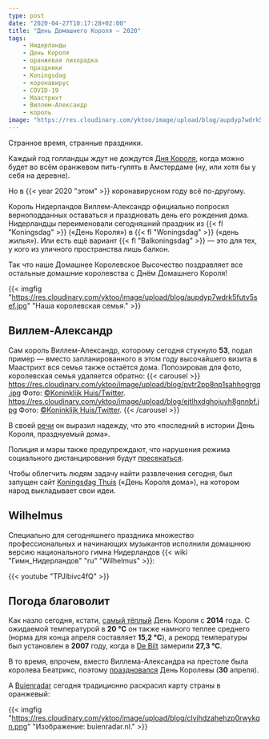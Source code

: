 ```yaml
---
type: post
date: "2020-04-27T10:17:28+02:00"
title: "День Домашнего Короля — 2020"
tags:
    - Нидерланды
    - День Короля
    - оранжевая лихорадка
    - праздники
    - Koningsdag
    - коронавирус
    - COVID-19
    - Маастрихт
    - Виллем-Александр
    - король
image: "https://res.cloudinary.com/yktoo/image/upload/blog/aupdyp7wdrk5futv5sef.jpg"
---
```


Странное время, странные праздники.

Каждый год голландцы ждут не дождутся [Дня Короля](/glossary/koningsdag), когда можно будет во всём оранжевом пить-гулять в Амстердаме (ну, или хотя бы у себя на деревне).

Но в {{< year 2020 "этом" >}} коронавирусном году всё по-другому.

<!--more-->

Король Нидерландов Виллем-Александр официально попросил верноподданных оставаться и праздновать день его рождения дома. Нидерландцы переименовали сегодняшний праздник из {{< fl "Koningsdag" >}} («День Короля») в {{< fl "Woningsdag" >}} («день жилья»). Или есть ещё вариант {{< fl "Balkoningsdag" >}} — это для тех, у кого из уличного пространства лишь балкон.

Так что наше Домашнее Королевское Высочество поздравляет все остальные домашние королевства с Днём Домашнего Короля!

{{< imgfig "https://res.cloudinary.com/yktoo/image/upload/blog/aupdyp7wdrk5futv5sef.jpg" "Наша королевская семья." >}}

## Виллем-Александр

Сам король Виллем-Александр, которому сегодня стукнуло **53**, подал пример — вместо запланированного в этом году высочайшего визита в Маастрихт вся семья также остаётся дома. Попозировав для фото, королевская семья удаляется обратно:
{{< carousel >}}
    https://res.cloudinary.com/yktoo/image/upload/blog/pvtr2pp8np1sahhogrgq.jpg Фото: [©Koninklijk Huis/Twitter](https://twitter.com/koninklijkhuis/status/1254671961524965377).
    https://res.cloudinary.com/yktoo/image/upload/blog/ejtlhxdghojuyh8gnnbf.jpg Фото: [©Koninklijk Huis/Twitter](https://twitter.com/koninklijkhuis/status/1254671961524965377).
{{< /carousel >}}

В своей [речи](https://www.telegraaf.nl/nieuws/1472959005/koning-in-toespraak-maak-er-het-beste-van) он выразил надежду, что это «последний в истории День Короля, празднуемый дома».

Полиция и мэры также предупреждают, что нарушения режима социального дистанцирования будут [пресекаться](https://twitter.com/polgroningen/status/1254744004207534082).

Чтобы облегчить людям задачу найти развлечения сегодня, был запущен сайт [Koningsdag Thuis](https://koningsdagthuis.nl/) («День Короля дома»), на котором народ выкладывает свои идеи.

## Wilhelmus

Специально для сегодняшнего праздника множество профессиональных и начинающих музыкантов исполнили домашнюю версию национального гимна Нидерландов {{< wiki "Гимн_Нидерландов" "ru" "Wilhelmus" >}}:

{{< youtube "TPJlbivc4fQ" >}}

## Погода благоволит

Как назло сегодня, кстати, [самый тёплый](https://www.weerplaza.nl/weerinhetnieuws/warmste-koningsdag-sinds-2014/6120/) День Короля с **2014** года. С ожидаемой температурой в **20 °C** он также намного теплее среднего (норма для конца апреля составляет **15,2 °C**), а рекорд температуры был установлен в **2007** году, когда в [De Bilt](0445#де-билт) замерили **27,3 °C**.

В то время, впрочем, вместо Виллема-Александра на престоле была королева Беатрикс, поэтому [праздновался](0184) День Королевы (**30** апреля).

А [Buienradar](/glossary/buienradar) сегодня традиционно раскрасил карту страны в оранжевый:

{{< imgfig "https://res.cloudinary.com/yktoo/image/upload/blog/clvihdzahehzp0rwykqn.png" "Изображение: buienradar.nl." >}}

